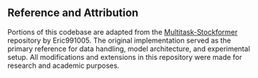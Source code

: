 ## Reference and Attribution

Portions of this codebase are adapted from the [Multitask-Stockformer](https://github.com/Eric991005/Multitask-Stockformer) repository by Eric991005. The original implementation served as the primary reference for data handling, model architecture, and experimental setup. All modifications and extensions in this repository were made for research and academic purposes.
